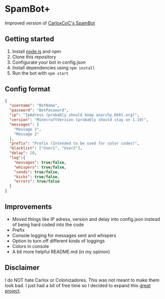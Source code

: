 
# SpamBot+

Improved version of [CarloxCoC's SpamBot](https://github.com/CarloxCoC/SpamBot)

## Getting started
1. Install [node.js](https://nodejs.org/) and npm
2. Clone this repository
3. Configurate your bot in config.json
4. Install dependencies using `npm install`
5. Run the bot with `npm start`

## Config format
```json
{
  "username": "BotName",
  "password": "BotPassword",
  "ip": "IpAdress (probably should keep anarchy.6b6t.org)",
  "version": "MinecraftVersion (probably should stay on 1.19)",
  "messages": [
    "Message 1",
    "Message 2"
  ],
  "prefix": "Prefix (Intended to be used for color codes)",
  "blacklist": ["User1", "User2"],
  "delay": 20,
  "log":{
    "messages": true/false,
    "whispers": true/false,
    "sends": true/false,
    "kicks": true/false,
    "errors": true/false
  }
}
```


## Improvements
- Moved things like IP adress, version and delay into config.json instead of being hard coded into the code
- Prefix
- Console logging for messages sent and whispers
- Option to turn off different kinds of loggings
- Colors in console
- A bit more helpful README.md (in my opinion)

## Disclaimer
I do NOT hate Carlox or Colonizadores. This was not meant to make them look bad. I just had a bit of free time so I decided to expand this [great project](https://github.com/CarloxCoC/SpamBot).
